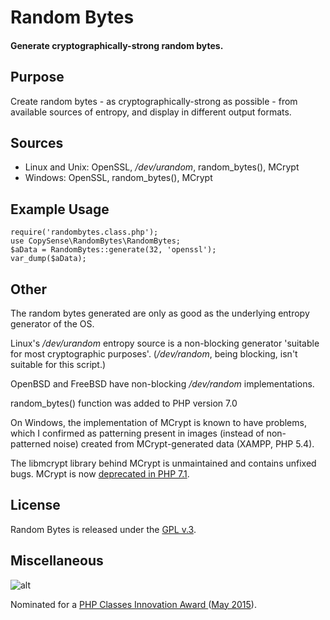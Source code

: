 
# Random Bytes

####  Generate cryptographically-strong random bytes.

## Purpose

Create random bytes - as cryptographically-strong as possible - from available sources of entropy, and display in different output formats.


## Sources

+ Linux and Unix: OpenSSL, */dev/urandom*, random\_bytes(), MCrypt
+ Windows: OpenSSL, random\_bytes(), MCrypt


## Example Usage

    require('randombytes.class.php');
    use CopySense\RandomBytes\RandomBytes;
    $aData = RandomBytes::generate(32, 'openssl');
    var_dump($aData);


## Other

The random bytes generated are only as good as the underlying entropy generator of the OS.

Linux's */dev/urandom* entropy source is a non-blocking generator 'suitable for most cryptographic purposes'.  (*/dev/random*, being blocking, isn't suitable for this script.)

OpenBSD and FreeBSD have non-blocking */dev/random* implementations.

random\_bytes() function was added to PHP version 7.0

On Windows, the implementation of MCrypt is known to have problems, which I confirmed as patterning present in images (instead of non-patterned noise) created from MCrypt-generated data (XAMPP, PHP 5.4).

The libmcrypt library behind MCrypt is unmaintained and contains unfixed bugs. MCrypt is now [deprecated in PHP 7.1](http://php.net/manual/en/migration71.deprecated.php).


## License

Random Bytes is released under the [GPL v.3](https://www.gnu.org/licenses/gpl-3.0.html).


## Miscellaneous

![alt](http://www.phpclasses.org/award/innovation/nominee.gif "PHP Classes Innovation Award")

Nominated for a [PHP Classes Innovation Award ](http://www.phpclasses.org/award/innovation/) ([May 2015](http://www.phpclasses.org/package/9146-PHP-Generate-cryptographically-strong-random-bytes.html)).
